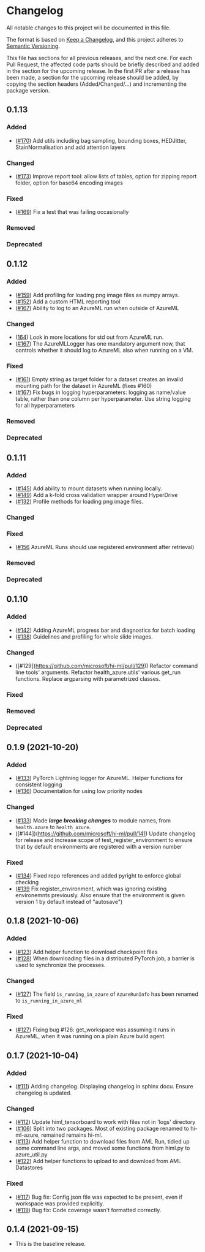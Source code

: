 # Changelog

All notable changes to this project will be documented in this file.

The format is based on [Keep a Changelog](https://keepachangelog.com/en/1.0.0/), and this project adheres
to [Semantic Versioning](https://semver.org/spec/v2.0.0.html).

This file has sections for all previous releases, and the next one.
For each Pull Request, the affected code parts should be briefly described and added in the section for the upcoming
release. In the first PR after a release has been made, a section for the upcoming release should be added, by copying
the section headers (Added/Changed/...) and incrementing the package version.

## 0.1.13

### Added
- ([#170](https://github.com/microsoft/hi-ml/pull/170)) Add utils including bag sampling, bounding boxes, HEDJitter, StainNormalisation and add attention layers

### Changed
- ([#173](https://github.com/microsoft/hi-ml/pull/173)) Improve report tool: allow lists of tables, option for zipping report folder, option for base64 encoding images

### Fixed
- ([#169](https://github.com/microsoft/hi-ml/pull/169)) Fix a test that was failing occasionally

### Removed

### Deprecated


## 0.1.12

### Added
- ([#159](https://github.com/microsoft/hi-ml/pull/159)) Add profiling for loading png image files as numpy arrays.
- ([#152](https://github.com/microsoft/hi-ml/pull/152)) Add a custom HTML reporting tool
- ([#167](https://github.com/microsoft/hi-ml/pull/167)) Ability to log to an AzureML run when outside of AzureML


### Changed
- ([164](https://github.com/microsoft/hi-ml/pull/164)) Look in more locations for std out from AzureML run.
- ([#167](https://github.com/microsoft/hi-ml/pull/167)) The AzureMLLogger has one mandatory argument now, that controls
  whether it should log to AzureML also when running on a VM.

### Fixed
- ([#161](https://github.com/microsoft/hi-ml/pull/161)) Empty string as target folder for a dataset creates an invalid mounting path for the dataset in AzureML (fixes #160)
- ([#167](https://github.com/microsoft/hi-ml/pull/167)) Fix bugs in logging hyperparameters: logging as name/value
  table, rather than one column per hyperparameter. Use string logging for all hyperparameters

### Removed

### Deprecated

## 0.1.11

### Added
- ([#145](https://github.com/microsoft/hi-ml/pull/145)) Add ability to mount datasets when running locally.
- ([#149](https://github.com/microsoft/hi-ml/pull/149)) Add a k-fold cross validation wrapper around HyperDrive
- ([#132](https://github.com/microsoft/hi-ml/pull/132)) Profile methods for loading png image files.

### Changed

### Fixed
- ([#156](https://github.com/microsoft/hi-ml/pull/156) AzureML Runs should use registered environment after retrieval)

### Removed

### Deprecated

## 0.1.10

### Added
- ([#142](https://github.com/microsoft/hi-ml/pull/142)) Adding AzureML progress bar and diagnostics for batch loading
- ([#138](https://github.com/microsoft/hi-ml/pull/138)) Guidelines and profiling for whole slide images.

### Changed
- ([#129])https://github.com/microsoft/hi-ml/pull/129)) Refactor command line tools' arguments. Refactor health_azure.utils' various get_run functions. Replace
argparsing with parametrized classes.

### Fixed

### Removed

### Deprecated


## 0.1.9 (2021-10-20)

### Added
- ([#133](https://github.com/microsoft/hi-ml/pull/133)) PyTorch Lightning logger for AzureML. Helper functions for consistent logging
- ([#136](https://github.com/microsoft/hi-ml/pull/136)) Documentation for using low priority nodes

### Changed
- ([#133](https://github.com/microsoft/hi-ml/pull/133)) Made _**large breaking changes**_ to module names,
from `health.azure` to `health_azure`.
- ([#144])(https://github.com/microsoft/hi-ml/pull/141) Update changelog for release and increase scope of test_register_environment to ensure that by default environments are registered with a version number

### Fixed
- ([#134](https://github.com/microsoft/hi-ml/pull/134)) Fixed repo references and added pyright to enforce global checking
- ([#139](https://github.com/microsoft/hi-ml/pull/139) Fix register_environment, which was ignoring existing environemnts
previously. Also ensure that the environment is given version 1 by default instead of "autosave")


## 0.1.8 (2021-10-06)

### Added
- ([#123](https://github.com/microsoft/hi-ml/pull/123)) Add helper function to download checkpoint files
- ([#128](https://github.com/microsoft/hi-ml/pull/128)) When downloading files in a distributed PyTorch job, a barrier is used to synchronize the processes.

### Changed
- ([#127](https://github.com/microsoft/hi-ml/pull/127)) The field `is_running_in_azure` of `AzureRunInfo` has been renamed to `is_running_in_azure_ml`

### Fixed
- ([#127](https://github.com/microsoft/hi-ml/pull/127)) Fixing bug #126: get_workspace was assuming it runs in AzureML, when it was running on a plain Azure build agent.


## 0.1.7 (2021-10-04)

### Added
- ([#111](https://github.com/microsoft/hi-ml/pull/111)) Adding changelog. Displaying changelog in sphinx docu. Ensure changelog is updated.

### Changed
- ([#112](https://github.com/microsoft/hi-ml/pull/112)) Update himl_tensorboard to work with files not in 'logs' directory
- ([#106](https://github.com/microsoft/hi-ml/pull/106)) Split into two packages. Most of existing package renamed to hi-ml-azure, remained remains hi-ml.
- ([#113](https://github.com/microsoft/hi-ml/pull/113)) Add helper function to download files from AML Run, tidied up some command line args, and moved some functions from himl.py to azure_util.py
- ([#122](https://github.com/microsoft/hi-ml/pull/122)) Add helper functions to upload to and download from AML Datastores

### Fixed
- ([#117](https://github.com/microsoft/hi-ml/pull/117)) Bug fix: Config.json file was expected to be present, even if workspace was provided explicitly.
- ([#119](https://github.com/microsoft/hi-ml/pull/119)) Bug fix: Code coverage wasn't formatted correctly.


## 0.1.4 (2021-09-15)

- This is the baseline release.
